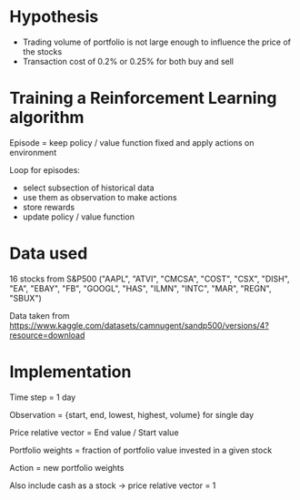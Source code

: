 # Hypothesis

- Trading volume of portfolio is not large enough to influence the price of the stocks
- Transaction cost of 0.2% or 0.25% for both buy and sell

# Training a Reinforcement Learning algorithm

Episode = keep policy / value function fixed and apply actions on environment

Loop for episodes:
- select subsection of historical data
- use them as observation to make actions
- store rewards
- update policy / value function


# Data used

16 stocks from S&P500 ("AAPL", "ATVI", "CMCSA", "COST", "CSX", "DISH", "EA", "EBAY", "FB", "GOOGL", "HAS", "ILMN", "INTC", "MAR", "REGN", "SBUX")

Data taken from https://www.kaggle.com/datasets/camnugent/sandp500/versions/4?resource=download

# Implementation

Time step = 1 day

Observation = {start, end, lowest, highest, volume} for single day

Price relative vector = End value / Start value

Portfolio weights = fraction of portfolio value invested in a given stock

Action = new portfolio weights

Also include cash as a stock -> price relative vector = 1